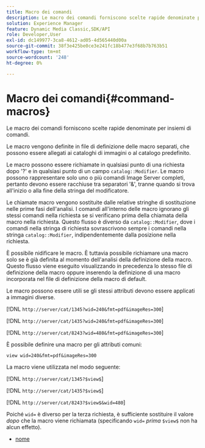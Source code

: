 ```yaml
---
title: Macro dei comandi
description: Le macro dei comandi forniscono scelte rapide denominate per insiemi di comandi.
solution: Experience Manager
feature: Dynamic Media Classic,SDK/API
role: Developer,User
exl-id: dc149977-3ca8-4612-ad05-4d565440d00a
source-git-commit: 38f3e425be0ce3e241fc18b477e3f68b7b763b51
workflow-type: tm+mt
source-wordcount: '248'
ht-degree: 0%

---
```


# Macro dei comandi{#command-macros}

Le macro dei comandi forniscono scelte rapide denominate per insiemi di comandi.

Le macro vengono definite in file di definizione delle macro separati, che possono essere allegati ai cataloghi di immagini o al catalogo predefinito.

Le macro possono essere richiamate in qualsiasi punto di una richiesta dopo &#39;?&#39; e in qualsiasi punto di un campo `catalog::Modifier`. Le macro possono rappresentare solo uno o più comandi Image Server completi, pertanto devono essere racchiuse tra separatori &#39;&amp;&#39;, tranne quando si trova all&#39;inizio o alla fine della stringa del modificatore.

Le chiamate macro vengono sostituite dalle relative stringhe di sostituzione nelle prime fasi dell&#39;analisi. I comandi all&#39;interno delle macro ignorano gli stessi comandi nella richiesta se si verificano prima della chiamata della macro nella richiesta. Questo flusso è diverso da `catalog::Modifier`, dove i comandi nella stringa di richiesta sovrascrivono sempre i comandi nella stringa `catalog::Modifier`, indipendentemente dalla posizione nella richiesta.

È possibile nidificare le macro. È tuttavia possibile richiamare una macro solo se è già definita al momento dell&#39;analisi della definizione della macro. Questo flusso viene eseguito visualizzando in precedenza lo stesso file di definizione della macro oppure inserendo la definizione di una macro incorporata nel file di definizione della macro di default.

Le macro possono essere utili se gli stessi attributi devono essere applicati a immagini diverse.

[!DNL `http://server/cat/1345?wid=240&fmt=pdf&imageRes=300`]

[!DNL `http://server/cat/1435?wid=240&fmt=pdf&imageRes=300`]

[!DNL `http://server/cat/8243?wid=480&fmt=pdf&imageRes=300`]

È possibile definire una macro per gli attributi comuni:

`view wid=240&fmt=pdf&imageRes=300`

La macro viene utilizzata nel modo seguente:

[!DNL `http://server/cat/1345?$view$`]

[!DNL `http://server/cat/1435?$view$`]

[!DNL `http://server/cat/8243?$view$&wid=480`]

Poiché `wid=` è diverso per la terza richiesta, è sufficiente sostituire il valore *dopo* che la macro viene richiamata (specificando `wid=` *prima* `$view$` non ha alcun effetto).

+ [nome](r-name.md)

